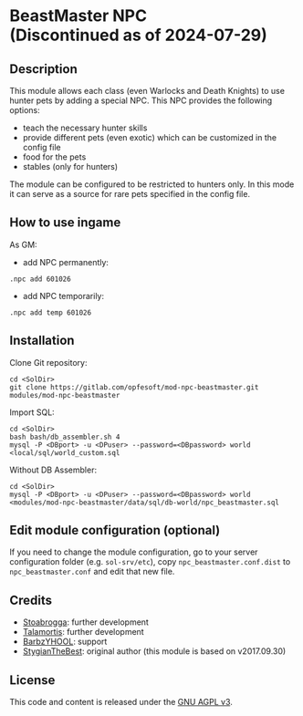 # BeastMaster NPC<br>(Discontinued as of 2024-07-29)


## Description

This module allows each class (even Warlocks and Death Knights) to use hunter pets by adding a special NPC. This NPC provides the following options:
- teach the necessary hunter skills
- provide different pets (even exotic) which can be customized in the config file
- food for the pets
- stables (only for hunters)

The module can be configured to be restricted to hunters only. In this mode it can serve as a source for rare pets specified in the config file.


## How to use ingame

As GM:
- add NPC permanently:
 ```
 .npc add 601026
 ```
- add NPC temporarily:
 ```
 .npc add temp 601026
 ```


## Installation

Clone Git repository:

```
cd <SolDir>
git clone https://gitlab.com/opfesoft/mod-npc-beastmaster.git modules/mod-npc-beastmaster
```

Import SQL:
```
cd <SolDir>
bash bash/db_assembler.sh 4
mysql -P <DBport> -u <DPuser> --password=<DBpassword> world <local/sql/world_custom.sql
```

Without DB Assembler:
```
cd <SolDir>
mysql -P <DBport> -u <DPuser> --password=<DBpassword> world <modules/mod-npc-beastmaster/data/sql/db-world/npc_beastmaster.sql
```


## Edit module configuration (optional)

If you need to change the module configuration, go to your server configuration folder (e.g. `sol-srv/etc`), copy `npc_beastmaster.conf.dist` to `npc_beastmaster.conf` and edit that new file.


## Credits

* [Stoabrogga](https://gitlab.com/Stoabrogga): further development
* [Talamortis](https://github.com/talamortis): further development
* [BarbzYHOOL](https://github.com/barbzyhool): support
* [StygianTheBest](https://stygianthebest.github.io): original author (this module is based on v2017.09.30)


## License

This code and content is released under the [GNU AGPL v3](LICENSE.md).
